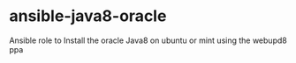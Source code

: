 ansible-java8-oracle
====================

Ansible role to Install the oracle Java8 on ubuntu or mint using the webupd8 ppa
